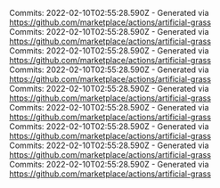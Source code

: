 Commits: 2022-02-10T02:55:28.590Z - Generated via https://github.com/marketplace/actions/artificial-grass
<br>
Commits: 2022-02-10T02:55:28.590Z - Generated via https://github.com/marketplace/actions/artificial-grass
<br>
Commits: 2022-02-10T02:55:28.590Z - Generated via https://github.com/marketplace/actions/artificial-grass
<br>
Commits: 2022-02-10T02:55:28.590Z - Generated via https://github.com/marketplace/actions/artificial-grass
<br>
Commits: 2022-02-10T02:55:28.590Z - Generated via https://github.com/marketplace/actions/artificial-grass
<br>
Commits: 2022-02-10T02:55:28.590Z - Generated via https://github.com/marketplace/actions/artificial-grass
<br>
Commits: 2022-02-10T02:55:28.590Z - Generated via https://github.com/marketplace/actions/artificial-grass
<br>
Commits: 2022-02-10T02:55:28.590Z - Generated via https://github.com/marketplace/actions/artificial-grass
<br>
Commits: 2022-02-10T02:55:28.590Z - Generated via https://github.com/marketplace/actions/artificial-grass
<br>

